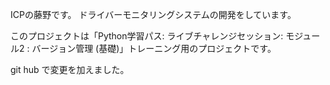ICPの藤野です。
ドライバーモニタリングシステムの開発をしています。

このプロジェクトは「Python学習パス: ライブチャレンジセッション: モジュール2  : バージョン管理 (基礎)」トレーニング用のプロジェクトです。

git hub で変更を加えました。
